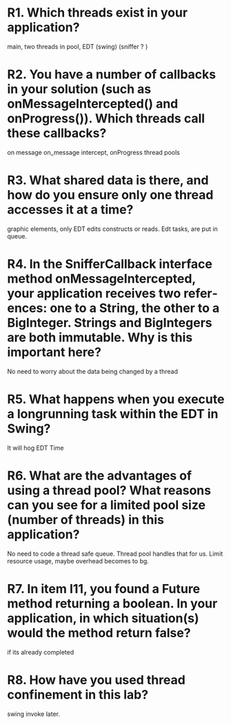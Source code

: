 # R1. Which threads exist in your application?
main, two threads in pool, EDT (swing) (sniffer ? )

# R2. You have a number of callbacks in your solution (such as onMessageIntercepted() and onProgress()). Which threads call these callbacks?
on message on_message intercept, onProgress thread pools

# R3. What shared data is there, and how do you ensure only one thread accesses it at a time?
graphic elements, only EDT edits constructs or reads. Edt tasks, are put in queue.

# R4. In the SnifferCallback interface method onMessageIntercepted, your application receives two refer­ences: one to a String, the other to a BigInteger. Strings and BigIntegers are both immutable. Why is this important here?
No need to worry about the data being changed by a thread

# R5. What happens when you execute a long­running task within the EDT in Swing?
It will hog EDT Time

# R6. What are the advantages of using a thread pool? What reasons can you see for a limited pool size (number of threads) in this application?
No need to code a thread safe queue. Thread pool handles that for us. Limit resource usage, maybe overhead becomes to bg.

# R7. In item I11, you found a Future method returning a boolean. In your application, in which situation(s) would the method return false?
if its already completed

# R8. How have you used thread confinement in this lab?
swing invoke later.